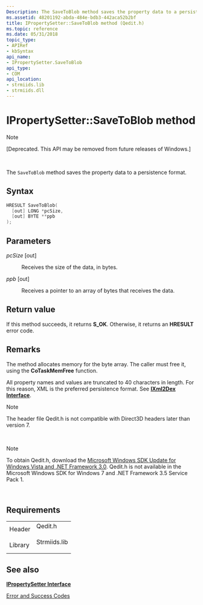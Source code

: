 ```yaml
---
Description: The SaveToBlob method saves the property data to a persistence format.
ms.assetid: 48201192-abda-484e-bdb3-442aca52b2bf
title: IPropertySetter::SaveToBlob method (Qedit.h)
ms.topic: reference
ms.date: 05/31/2018
topic_type: 
- APIRef
- kbSyntax
api_name: 
- IPropertySetter.SaveToBlob
api_type: 
- COM
api_location: 
- strmiids.lib
- strmiids.dll
---
```


# IPropertySetter::SaveToBlob method

> [!Note]  
> \[Deprecated. This API may be removed from future releases of Windows.\]

 

The `SaveToBlob` method saves the property data to a persistence format.

## Syntax


```C++
HRESULT SaveToBlob(
  [out] LONG *pcSize,
  [out] BYTE **ppb
);
```



## Parameters

<dl> <dt>

*pcSize* \[out\]
</dt> <dd>

Receives the size of the data, in bytes.

</dd> <dt>

*ppb* \[out\]
</dt> <dd>

Receives a pointer to an array of bytes that receives the data.

</dd> </dl>

## Return value

If this method succeeds, it returns **S\_OK**. Otherwise, it returns an **HRESULT** error code.

## Remarks

The method allocates memory for the byte array. The caller must free it, using the **CoTaskMemFree** function.

All property names and values are truncated to 40 characters in length. For this reason, XML is the preferred persistence format. See [**IXml2Dex Interface**](ixml2dex.md).

> [!Note]  
> The header file Qedit.h is not compatible with Direct3D headers later than version 7.

 

> [!Note]  
> To obtain Qedit.h, download the [Microsoft Windows SDK Update for Windows Vista and .NET Framework 3.0](https://msdn.microsoft.com/windowsvista/bb980924.aspx). Qedit.h is not available in the Microsoft Windows SDK for Windows 7 and .NET Framework 3.5 Service Pack 1.

 

## Requirements



|                    |                                                                                         |
|--------------------|-----------------------------------------------------------------------------------------|
| Header<br/>  | <dl> <dt>Qedit.h</dt> </dl>      |
| Library<br/> | <dl> <dt>Strmiids.lib</dt> </dl> |



## See also

<dl> <dt>

[**IPropertySetter Interface**](ipropertysetter.md)
</dt> <dt>

[Error and Success Codes](error-and-success-codes.md)
</dt> </dl>

 

 





